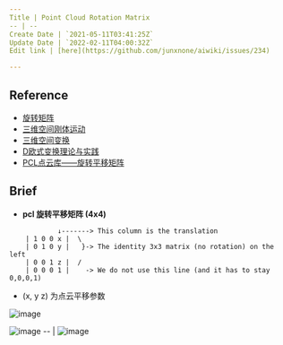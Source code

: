 ```yaml
---
Title | Point Cloud Rotation Matrix
-- | --
Create Date | `2021-05-11T03:41:25Z`
Update Date | `2022-02-11T04:00:32Z`
Edit link | [here](https://github.com/junxnone/aiwiki/issues/234)

---
```

## Reference
- [旋转矩阵](https://zh.wikipedia.org/wiki/%E6%97%8B%E8%BD%AC%E7%9F%A9%E9%98%B5)
- [三维空间刚体运动](https://blog.csdn.net/weixin_40883049/article/details/86567439)
- [三维空间变换](https://blog.csdn.net/weixin_43827285/article/details/106073977)
- [D欧式变换理论与实践](https://blog.csdn.net/u011178262/article/details/84479181)
- [PCL点云库——旋转平移矩阵](https://blog.csdn.net/fei_12138/article/details/110280338)

## Brief

- **pcl 旋转平移矩阵 (4x4)**

```
            ↓-------> This column is the translation
    | 1 0 0 x |  \
    | 0 1 0 y |   }-> The identity 3x3 matrix (no rotation) on the left
    | 0 0 1 z |  /
    | 0 0 0 1 |    -> We do not use this line (and it has to stay 0,0,0,1)

```
- (x, y z) 为点云平移参数

![image](https://user-images.githubusercontent.com/2216970/118071034-912f3f80-b3d9-11eb-84c2-c64f753886fe.png)


![image](https://user-images.githubusercontent.com/2216970/117754817-b000cb00-b24d-11eb-82e6-e2bce98daa38.png) 
-- | 
![image](https://user-images.githubusercontent.com/2216970/117754877-cb6bd600-b24d-11eb-84b0-9c41665e67ed.png)



